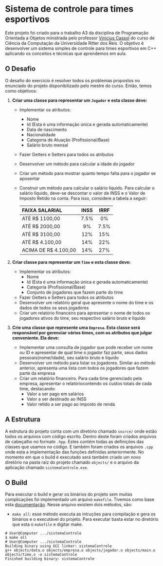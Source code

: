 # Sistema de controle para times esportivos
Este projeto foi criado para o trabalho A3 da disciplina de Programação Orientada a Objetos ministrada pelo professor [Vinicius Cassol](https://github.com/vinicassol) do curso de Ciência da Computação da Universidade Ritter dos Reis. O objetivo é desenvolver um sistema simples de controle para times esportivos em C++ aplicando os conceitos e técnicas que aprendemos em aula.

## O Desafio
O desafio do exercicio é resolver todos os problemas propostos no enunciado do projeto disponibilizado pelo mestre do curso. Então, temos como objetivos:
1. **Criar uma classe para representar um `Jogador` e esta classe deve:**
	- Implementar os atributos:
		- Nome
		- Id (Esta é uma informação única e gerada automaticamente)
		- Data de nascimento
		- Nacionalidade
		- Categoria de Atuação (Profissional/Base)
		- Salário bruto mensal
	- Fazer Getters e Setters para todos os atributos
	- Desenvolver um método para calcular a idade do jogador
	- Criar um método para mostrar quanto tempo falta para o jogador se aposentar
	- Construir um método para calcular o salário líquido. Para calcular o salário líquido, deve-se descontar o valor de INSS e o Valor de Imposto Retido na conta. Para isso, considere a tabela a seguir:
   

		|   FAIXA SALARIAL     |  INSS  | IRRF  |
		| :---                 |  :---: | :---: |
		| ATÉ R$ 1100,00       |   7.5% |   0%  |
		| ATÉ R$ 2000,00       |     9% | 7.5%  |
		| ATÉ R$ 3100,00       |    12% |  15%  |
		| ATÉ R$ 4.100,00      |    14% |  22%  |
		| ACIMA DE R$ 4.100,00 |    14% |  27%  |


2. **Criar classe para representar um `Time`  e esta classe deve:**
	- Implementar os atributos:
		- Nome
		- Id (Esta é uma informação única e gerada automaticamente)
		- Categoria (Profissional/Base)
		- Conjunto de jogadores que fazem parte do time
	- Fazer Getters e Setters para todos os atributos
	- Desenvolver um relatório geral que apresente o nome do time e os dados de todos os seus jogadores
	- Criar um relatório financeiro para apresentar o nome de todos os jogadores ativos do time, seu respectivo salário bruto e líquido


3. **Crie uma classe que represente uma `Empresa`. Esta classe será responsável por gerenciar vários times, com os atributos que julgar conveniente. Ela deve:**
	- Implementar uma consulta de jogador que pode receber um nome ou ID e apresentar de qual time o jogador faz parte, seus dados pessoais(nome/idade), seu salário bruto e líquido
	- Desenvolver um método para listar os jogadores. Similar ao método anterior, apresenta uma lista com todos os jogadores que fazem parte da empresa
	- Criar um relatório financeiro. Para cada time gerenciado pela empresa, apresentar o relatóriocontendo os custos totais de cada time, destacando:
		- Valor a ser pago em salários
		- Valor a ser destinado ao INSS
		- Valor retido a ser pago ao imposto de renda

## A Estrutura
A estrutura do projeto conta com um diretório chamado `source/` onde estão todos os arquivos com código escrito. Dentro deste foram criados arquivos de cabeçalho no formato `.hpp`. Estes contém todas as definições das classes que usamos no código. E também foram criados os arquivos `.cpp` onde esta a implementação das funções definidas anteriormente. No momento em que o build é executado será também criado um novo diretório na pasta raiz do projeto chamado `objects/` e o arquivo da aplicação chamado `sistemaControle.exe`.

## O Build
Para executar o build e gerar os binários do projeto sem muitas complicações foi implementado um arquivo `makefile`. Tivemos como base esta [documentação](https://www.gnu.org/software/make/manual/make.html). Nesse arquivo existem dois métodos, são:
- `make all`: esse método executa as intruções para compilação e gera os binários e o executável do projeto. Para executar basta estar no diretório que esta o `makefile` e digitar make.

```Shell
# User@Computer .../sistemaControle
$ make all
# User@Computer .../sistemaControle
Building binary using GCC linker: sistemaControle
g++ objects/data.o objects/empresa.o objects/jogador.o objects/main.o objects/time.o -o sistemaControle
Finished building binary: sistemaControle
```